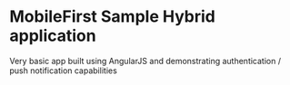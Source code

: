 # MobileFirst Sample Hybrid application

Very basic app built using AngularJS and demonstrating authentication / push notification capabilities
